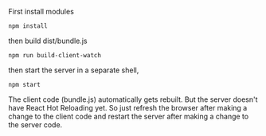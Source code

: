 First install modules
```
npm install
```

then build dist/bundle.js
```
npm run build-client-watch
```

then start the server in a separate shell,
```
npm start
```

The client code (bundle.js) automatically gets rebuilt. But the server doesn't have React Hot Reloading yet. So just refresh the browser after making a change to the client code and restart the server after making a change to the server code.